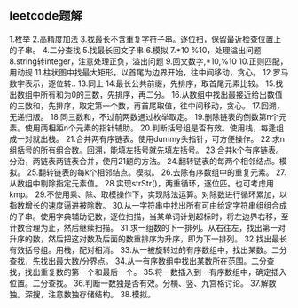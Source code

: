 ﻿leetcode题解
----------------

1.枚举
2.高精度加法
3.找最长不含重复字符子串。逐位扫，保留最近检查位置上的子串。
4.二分查找
5.找最长回文子串
6.模拟
7.*10 %10，处理溢出问题
8.string转integer，注意处理正负，溢出问题
9.回文数字,*10,%10
10.正则匹配，用动规
11.柱状图中找最大矩形，以首尾为边界开始，往中间移动，贪心。
12.罗马数字表示，逐位转..
13.同上
14.最长公共前缀，先排序，取首尾元素比较。
15.找出数组中所有和为0的三数，先排序，再二分。
16.从数组中找出最接近给出数值的三数和，先排序，取定第一个数，再首尾取值，往中间移动，贪心。
17.回溯，无递归版。
18.同三数和，不过前两数通过枚举取定。
19.删除链表的倒数第n个元素。使用两相距n个元素的指针辅助。
20.判断括号组是否有效。使用栈，每逢组成一对就出栈。
21.合并两有序链表。使用dummy头指针，可方便操作。
22.求n组括号的所有组合数。回溯，能填左括号就先填左括号。
23.合并k个有序链表。分治，两链表两链表合并，使用21题的方法。
24.翻转链表的每两个相邻结点。模拟。
25.翻转链表的每k个相邻结点。模拟。
26.去除有序数组中的重复元素。
27.从数组中剔除指定元素值。
28.实现strStr()，两重循环，逐位匹。也可考虑用kmp。
29.不使用乘、除、取模操作下，实现除法运算。对除数进行循环累加，以指数增长的速度逼进被除数。
30.从一字符串中找出所有可由给定字符串组组合成的子串。使用字典辅助记数，逐位扫描，当某单词计划超标时，将左边界右移，至计数合理为止，然后继续扫描。
31.求一组数的下一排列。从右往左，找出第一对升序的数，然后把这对数及后面的数重排序为升序，即为下一排列。
32.找出最长有效括号组。用栈，配对相消。
33.从一被旋转过的有序数组中，找出某数。二分查找，先找出最大数/分界点。
34.从一有序数组中找出某数所在范围。二分查找，找出重复数的第一个和最后一个。
35.将一数插入到一有序数组中，确定插入位置。二分查找。
36.判断一数独是否有效。分横、竖、九宫格讨论。
37.解数独。深搜，注意数独存储结构。
38.模拟。
